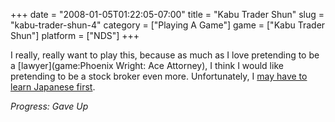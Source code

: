 +++
date = "2008-01-05T01:22:05-07:00"
title = "Kabu Trader Shun"
slug = "kabu-trader-shun-4"
category = ["Playing A Game"]
game = ["Kabu Trader Shun"]
platform = ["NDS"]
+++

I really, really want to play this, because as much as I love pretending to be a [lawyer](game:Phoenix Wright: Ace Attorney), I think I would like pretending to be a stock broker even more.  Unfortunately, I <a href="http://www.capcom.com/BBS/showpost.php?p=353314&postcount=6">may have to learn Japanese first</a>.

<i>Progress: Gave Up</i>